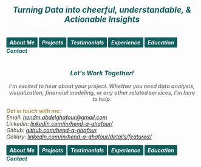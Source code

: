 ## ***<center><span style="color:#0e5e5d">Turning Data into cheerful, understandable, & Actionable Insights</span></center>***
<br>
<strong><em>
<a href="https://hend-a-ghafour.github.io" style="display:inline-block; padding:5px 8px; color:white; background-color:#0e5e5d; text-align:center; text-decoration:none; border-radius:2px;"> About Me </a>
<a href="https://hend-a-ghafour.github.io/Projects" style="display:inline-block; padding:5px 8px; color:white; background-color:#0e5e5d; text-align:center; text-decoration:none; border-radius:2px;">Projects</a>
<a href="https://hend-a-ghafour.github.io/Testimonials" style="display:inline-block; padding:5px 8px; color:white; background-color:#0e5e5d; text-align:center; text-decoration:none; border-radius:2px;"> Testimonials </a>
<a href="https://hend-a-ghafour.github.io/Experience" style="display:inline-block; padding:5px 8px; color:white; background-color:#0e5e5d; text-align:center; text-decoration:none; border-radius:2px;"> Experience </a>
<a href="https://hend-a-ghafour.github.io/Certifications" style="display:inline-block; padding:5px 8px; color:white; background-color:#0e5e5d; text-align:center; text-decoration:none; border-radius:2px;"> Education </a>
<span style="color:#0e5e5d"> Contact </span>
</em></strong>
<br><br>


### ***<center><span style="color:#0e5e5d">Let's Work Together!</span></center>***

***<center><span style="color:#808080">I'm excited to hear about your project. Whether you need data analysis, visualization, financial modeling, or any other related services, I'm here to help.</span></center>***


***<span style="color:#ac9055">Get in touch with me:</span>***<br>
_<span style="color:#3e3c2c">Email:</span> [hendm.abdelghafour@gmail.com](hendm.abdelghafour@gmail.com)_ <br>
_<span style="color:#3e3c2c">Linkedin:</span> [linkedin.com/in/hend-a-ghafour/](linkedin.com/in/hend-a-ghafour/)_ <br>
_<span style="color:#3e3c2c">Github:</span> [github.com/hend-a-ghafour](github.com/hend-a-ghafour)_ <br>
_<span style="color:#3e3c2c">Gallary:</span> [linkedin.com/in/hend-a-ghafour/details/featured/](linkedin.com/in/hend-a-ghafour/details/featured/)_





<strong><em>
<a href="https://hend-a-ghafour.github.io" style="display:inline-block; padding:5px 8px; color:white; background-color:#0e5e5d; text-align:center; text-decoration:none; border-radius:2px;"> About Me </a>
<a href="https://hend-a-ghafour.github.io/Projects" style="display:inline-block; padding:5px 8px; color:white; background-color:#0e5e5d; text-align:center; text-decoration:none; border-radius:2px;">Projects</a>
<a href="https://hend-a-ghafour.github.io/Testimonials" style="display:inline-block; padding:5px 8px; color:white; background-color:#0e5e5d; text-align:center; text-decoration:none; border-radius:2px;"> Testimonials </a>
<a href="https://hend-a-ghafour.github.io/Experience" style="display:inline-block; padding:5px 8px; color:white; background-color:#0e5e5d; text-align:center; text-decoration:none; border-radius:2px;"> Experience </a>
<a href="https://hend-a-ghafour.github.io/Certifications" style="display:inline-block; padding:5px 8px; color:white; background-color:#0e5e5d; text-align:center; text-decoration:none; border-radius:2px;"> Education </a>
<span style="color:#0e5e5d"> Contact </span>
</em></strong>
